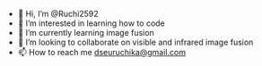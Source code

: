 - 👋 Hi, I’m @Ruchi2592
- 👀 I’m interested in learning how to code
- 🌱 I’m currently learning image fusion
- 💞️ I’m looking to collaborate on visible and infrared image fusion
- 📫 How to reach me dseuruchika@gmail.com

<!---
Ruchi2592/Ruchi2592 is a ✨ special ✨ repository because its `README.md` (this file) appears on your GitHub profile.
You can click the Preview link to take a look at your changes.
--->
